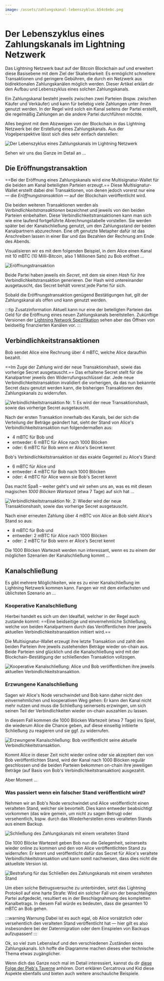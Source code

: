```yaml
---
image: /assets/zahlungskanal-lebenszyklus.b54c6ebc.png
---
```

# Der Lebenszyklus eines Zahlungskanals im Lightning Netzwerk

Das Lightning Netzwerk baut auf der Bitcoin Blockchain auf und erweitert diese Basisebene mit dem Ziel der Skalierbarkeit:
Es ermöglicht schnellere Transaktionen und geringere Gebühren, die durch ein Netzwerk aus bidirektionalen Zahlungskanälen möglich werden.
Dieser Artikel erklärt dir den Aufbau und Lebenszyklus eines solchen Zahlungskanals.

Ein Zahlungskanal besteht jeweils zwischen zwei Parteien (bspw. zwischen Käufer und Verkäufer) und kann für beliebig viele Zahlungen unter ihnen genutzt werden.
In der Regel wird solch ein Kanal seitens der Partei erstellt, die regelmäßig Zahlungen an die andere Partei durchführen möchte.

Alles beginnt mit dem Abzweigen von der Blockchain in das Lightning Netzwerk bei der Erstellung eines Zahlungskanals.
Aus der Vogelperspektive lässt sich dies sehr einfach darstellen:

![Der Lebenszyklus eines Zahlungskanals im Lightning Netzwerk](./zahlungskanal-lebenszyklus.png)

Sehen wir uns das Ganze im Detail an …

## Die Eröffnungstransaktion

==Bei der Eröffnung eines Zahlungskanals wird eine Multisignatur-Wallet für die beiden am Kanal beteiligten Parteien erzeugt.==
Diese Multisignatur-Wallet erstellt dabei drei Transaktionen, von denen jedoch vorerst nur eine — die *Eröffnungstransaktion* — auf der Blockchain veröffentlicht wird.

Die beiden weiteren Transaktionen werden als *Verbindlichkeitstransaktionen* bezeichnet und jeweils von den beiden Parteien einbehalten.
Diese Verbindlichkeitstransaktionen kann man sich wie eine laufend fortgeführte Abrechnungstabelle vorstellen.
Sie werden später bei der Kanalschließung genutzt, um den Zahlungsstand der beiden Kanalpartnern abzurechnen.
Eine oft genutzte Metapher dafür ist das Anschreiben lassen in einer Bar und das Bezahlen der Rechnung am Ende des Abends.

Visualisieren wir es mit dem folgenden Beispiel, in dem Alice einen Kanal mit 10 mBTC (10 Milli-Bitcoin, also 1 Millionen Sats) zu Bob eröffnet …

![Eröffnungstransaktion](./eroeffnungstransaktion.png)

Beide Partei haben jeweils ein *Secret*, mit dem sie einen *Hash* für ihre Verbindlichkeitstransaktion generieren.
Der Hash wird untereinander ausgetauscht, das Secret behält vorerst jede Partei für sich.

Sobald die Eröffnungstransaktion genügend Bestätigungen hat, gilt der Zahlungskanal als offen und kann genutzt werden.

:::tip Zusatzinformation
Aktuell kann nur eine der beteiligten Parteien das Geld für die Eröffnung eines neuen Zahlungskanals bereitstellen.
Zukünftige Versionen der [Lightning Network Spezifikation](https://github.com/lightningnetwork/lightning-rfc) sehen aber das Öffnen von beidseitig finanzierten Kanälen vor.
:::

## Verbindlichkeitstransaktionen

Bob sendet Alice eine Rechnung über 4 mBTC, welche Alice daraufhin bezahlt.

==Im Zuge der Zahlung wird der neue Transaktionshash, sowie das vorherige Secret ausgetauscht.==
Das erhaltene Secret stellt für die Kanalpartner jeweils den Widerrufungsschlüssel dar.
Jede neue Verbindlichkeitstransaktion invalidiert die vorherigen, da das nun bekannte Secret dazu genutzt werden kann, die bisherigen Transaktionen des Zahlungskanals zu widerrufen.

![Verbindlichkeitstransaktion Nr. 1: Es wird der neue Transaktionshash, sowie das vorherige Secret ausgetauscht.](./verbindlichkeit-1.png)

Nach der ersten Transaktion innerhalb des Kanals, bei der sich die Verteilung der Beträge geändert hat, sieht der Stand von Alice's Verbindlichkeitstransaktion nun folgendermaßen aus:

- 4 mBTC für Bob und
- entweder: 6 mBTC für Alice nach 1000 Blöcken
- oder: 6 mBTC für Bob wenn er Alice's Secret kennt

Bob's Verbindlichkeitstransaktion ist das exakte Gegenteil zu Alice's Stand:

- 6 mBTC für Alice und
- entweder: 4 mBTC für Bob nach 1000 Blöcken
- oder: 4 mBTC für Alice wenn sie Bob's Secret kennt

Das macht Spaß – weiter geht's und wir sehen uns an, was es mit diesen magischen *1000 Blöcken Wartezeit* (etwa 7 Tage) auf sich hat …

![Verbindlichkeitstransaktion Nr. 2: Wieder wird der neue Transaktionshash, sowie das vorherige Secret ausgetauscht.](./verbindlichkeit-2.png)

Nach einer erneuten Zahlung über 4 mBTC von Alice an Bob sieht Alice's Stand so aus:

- 8 mBTC für Bob und
- entweder: 2 mBTC für Alice nach 1000 Blöcken
- oder: 2 mBTC für Bob wenn er Alice's Secret kennt

Die 1000 Blöcken Wartezeit werden nun interessant, wenn es zu einem der möglichen Szenarien der Kanalschließung kommt …

## Kanalschließung

Es gibt mehrere Möglichkeiten, wie es zu einer Kanalschließung im Lightning Netzwerk kommen kann.
Fangen wir mit dem einfachsten und üblichsten Szenario an …

### Kooperative Kanalschließung

Hierbei handelt es sich um den Idealfall, welcher in der Regel auch zustande kommt:
==Eine beidseitige und einvernehmliche Schließung, welche von beiden Kanalpartnern durch das Veröffentlichen ihrer jeweils aktuellen Verbindlichkeitstransaktion initiiert wird.==

Die Multisignatur-Wallet erzeugt ihre letzte Transaktion und zahlt den beiden Parteien ihre jeweils zustehenden Beträge wieder on-chain aus.
Beide Parteien sind glücklich und die Kanalschließung wird mit der Blockchain-Bestätigung der schließenden Transaktion vollzogen.

![Kooperative Kanalschließung: Alice und Bob veröffentlichen ihre jeweils aktuellen Verbindlichkeitstransaktion.](./schliessung-kooperativ.png)

### Erzwungene Kanalschließung

Sagen wir Alice's Node verschwindet und Bob kann daher nicht den einvernehmlichen und kooperativen Weg gehen:
Er kann den Kanal nicht mehr nutzen und muss die Schließung seinerseits erzwingen, um sich seinen Teil der Verbindlichkeiten wieder on-chain auszahlen zu lassen.

In diesem Fall kommen die 1000 Blöcken Wartezeit (etwa 7 Tage) ins Spiel, die wiederum Alice die Chance geben, auf diese einseitig initiierte Schließung zu reagieren und sie ggf. zu widerrufen.

![Erzwungene Kanalschließung: Bob veröffentlicht seine aktuelle Verbindlichkeitstransaktion.](./schliessung-erzwungen.png)

Kommt Alice in dieser Zeit nicht wieder online oder sie akzeptiert den von Bob veröffentlichten Stand, wird der Kanal nach 1000 Blöcken regulär geschlossen und die beiden Parteien bekommen on-chain ihre jeweiligen Beträge (auf Basis von Bob's Verbindlichkeitstransaktion) ausgezahlt.

Aber Moment …

### Was passiert wenn ein falscher Stand veröffentlicht wird?

Nehmen wir an Bob's Node verschwindet und Alice veröffentlicht einen veralteten Stand, welcher sie bevorteilt.
Dies kann entweder beabsichtigt vorkommen (das wäre gemein, um nicht zu sagen Betrug) oder versehentlich, bspw. durch das Wiederherstellen eines veralteten Stands aus einem Backup.

![Schließung des Zahlungskanals mit einem veralteten Stand](./schliessung-vertragsbruch-1.png)

Die 1000 Blöcke Wartezeit geben Bob nun die Gelegenheit, seinerseits wieder online zu kommen und den von Alice veröffentlichten Stand zu widerrufen:
Er kennt und veröffentlicht dafür das Secret für Alice's veraltete Verbindlichkeitstransaktion und kann somit nachweisen, dass dies nicht die aktuellste Version ist.

![Bestrafung für das Schließen des Zahlungskanals mit einem veralteten Stand](./schliessung-vertragsbruch-2.png)

Um eben solche Betrugsversuche zu unterbinden, setzt das Lightning Protokoll auf eine harte Strafe:
Wird ein solcher Fall von der benachteiligten Partei aufgedeckt, resultiert es in der Beschlagnahmung des kompletten Kanalbetrags.
In diesem Fall würde es bedeuten, dass die gesamten 10 mBTC an Bob gehen.

:::warning Warnung
Dabei ist es auch egal, ob Alice vorsätzlich oder versehentlich den veralteten Stand veröffentlicht hat —
hier gilt es also insbesondere bei der Datenmigration oder dem Einspielen von Backups aufzupassen!
:::

Ok, so viel zum Lebenslauf und den verschiedenen Zuständen eines Zahlungskanals.
Ich hoffe die Diagramme machen dieses eher technische Thema etwas zugänglicher.

Wenn dich das Ganze noch mal im Detail interessiert, kannst du dir [diese Folge der Pleb's Taverne](https://anchor.fm/plebs-taverne/episodes/TechTuesday---Lightning-Netzwerk-erklrt-e1kqf2b) anhören.
Dort erklären Cercatrova und Kid diese Aspekte ebenfalls und bieten auch weitere anschauliche Beispiele.
